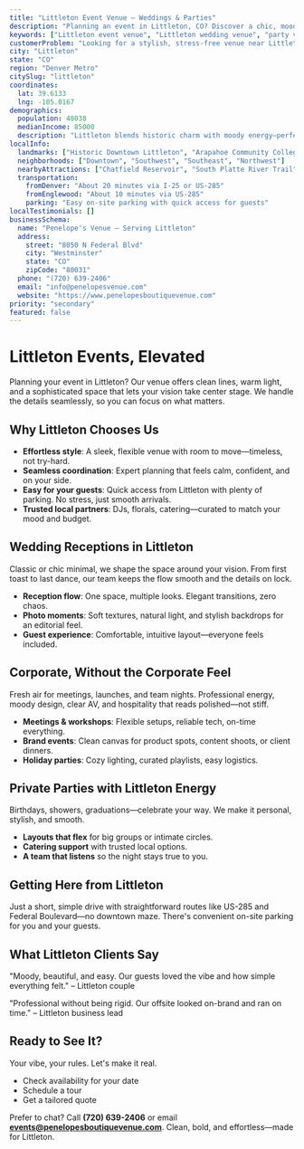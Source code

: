 ```yaml
---
title: "Littleton Event Venue – Weddings & Parties"
description: "Planning an event in Littleton, CO? Discover a chic, moody venue experience with elegant spaces, seamless coordination, and effortless access for your guests."
keywords: ["Littleton event venue", "Littleton wedding venue", "party venues Littleton CO", "corporate events Littleton", "Littleton events"]
customerProblem: "Looking for a stylish, stress-free venue near Littleton with clean design and expert coordination?"
city: "Littleton"
state: "CO"
region: "Denver Metro"
citySlug: "littleton"
coordinates:
  lat: 39.6133
  lng: -105.0167
demographics:
  population: 48038
  medianIncome: 85000
  description: "Littleton blends historic charm with moody energy—perfect for weddings, parties, and polished corporate moments."
localInfo:
  landmarks: ["Historic Downtown Littleton", "Arapahoe Community College", "Littleton Museum", "Sterne Park"]
  neighborhoods: ["Downtown", "Southwest", "Southeast", "Northwest"]
  nearbyAttractions: ["Chatfield Reservoir", "South Platte River Trail", "Local breweries", "Arts scene"]
  transportation:
    fromDenver: "About 20 minutes via I-25 or US-285"
    fromEnglewood: "About 10 minutes via US-285"
    parking: "Easy on-site parking with quick access for guests"
localTestimonials: []
businessSchema:
  name: "Penelope's Venue – Serving Littleton"
  address:
    street: "8050 N Federal Blvd"
    city: "Westminster"
    state: "CO"
    zipCode: "80031"
  phone: "(720) 639-2406"
  email: "info@penelopesvenue.com"
  website: "https://www.penelopesboutiquevenue.com"
priority: "secondary"
featured: false
---
```


# Littleton Events, Elevated

Planning your event in Littleton? Our venue offers clean lines, warm light, and a sophisticated space that lets your vision take center stage. We handle the details seamlessly, so you can focus on what matters.

## Why Littleton Chooses Us

- **Effortless style**: A sleek, flexible venue with room to move—timeless, not try-hard.
- **Seamless coordination**: Expert planning that feels calm, confident, and on your side.
- **Easy for your guests**: Quick access from Littleton with plenty of parking. No stress, just smooth arrivals.
- **Trusted local partners**: DJs, florals, catering—curated to match your mood and budget.

## Wedding Receptions in Littleton

Classic or chic minimal, we shape the space around your vision. From first toast to last dance, our team keeps the flow smooth and the details on lock.

- **Reception flow**: One space, multiple looks. Elegant transitions, zero chaos.
- **Photo moments**: Soft textures, natural light, and stylish backdrops for an editorial feel.
- **Guest experience**: Comfortable, intuitive layout—everyone feels included.

## Corporate, Without the Corporate Feel

Fresh air for meetings, launches, and team nights. Professional energy, moody design, clear AV, and hospitality that reads polished—not stiff.

- **Meetings & workshops**: Flexible setups, reliable tech, on-time everything.
- **Brand events**: Clean canvas for product spots, content shoots, or client dinners.
- **Holiday parties**: Cozy lighting, curated playlists, easy logistics.

## Private Parties with Littleton Energy

Birthdays, showers, graduations—celebrate your way. We make it personal, stylish, and smooth.

- **Layouts that flex** for big groups or intimate circles.
- **Catering support** with trusted local options.
- **A team that listens** so the night stays true to you.

## Getting Here from Littleton

Just a short, simple drive with straightforward routes like US-285 and Federal Boulevard—no downtown maze. There's convenient on-site parking for you and your guests.

## What Littleton Clients Say

"Moody, beautiful, and easy. Our guests loved the vibe and how simple everything felt." – Littleton couple

"Professional without being rigid. Our offsite looked on-brand and ran on time." – Littleton business lead

## Ready to See It?

Your vibe, your rules. Let's make it real.

- Check availability for your date
- Schedule a tour
- Get a tailored quote

Prefer to chat? Call **(720) 639-2406** or email **events@penelopesboutiquevenue.com**. Clean, bold, and effortless—made for Littleton.
